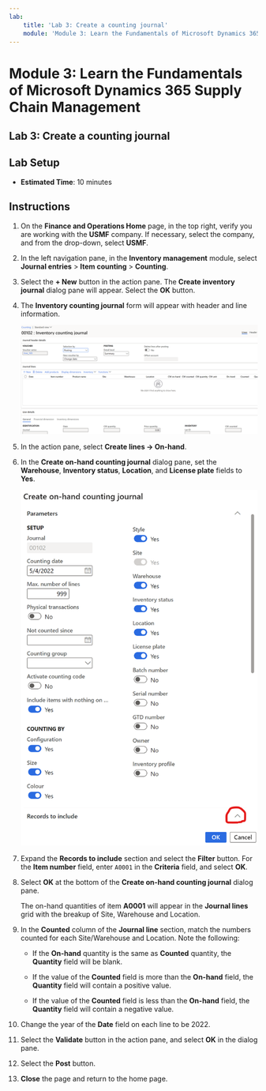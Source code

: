 ```yaml
---
lab:
    title: 'Lab 3: Create a counting journal'
    module: 'Module 3: Learn the Fundamentals of Microsoft Dynamics 365 Supply Chain Management'
---
```


# Module 3: Learn the Fundamentals of Microsoft Dynamics 365 Supply Chain Management

## Lab 3: Create a counting journal

## Lab Setup

   - **Estimated Time**: 10 minutes

## Instructions

1.  On the **Finance and Operations Home** page, in the top right, verify you are working with the **USMF** company. If necessary, select the company, and from the drop-down, select **USMF**. 

2.  In the left navigation pane, in the **Inventory management** module, select **Journal entries** > **Item counting** > **Counting**. 

3.  Select the **+ New** button in the action pane. The **Create inventory journal** dialog pane will appear. Select the **OK** button. 

4.  The **Inventory counting journal** form will appear with header and line information. 

    ![Screenshot of the Inventory counting journal form with header and detail information filled in.](./media/lp-scm-m-002-warehouse-inventory-mgmt-06.png)

5.  In the action pane, select **Create lines -&gt; On-hand**. 

6.  In the **Create on-hand counting journal** dialog pane, set the **Warehouse**, **Inventory status**, **Location**, and **License plate** fields to **Yes**. 

    ![Screenshot of the Create on-hand counting journal dialog pane with the fields set as described.](./media/lp-scm-m-002-warehouse-inventory-mgmt-07.png)

7.  Expand the **Records to include** section and select the **Filter** button. For the **Item number** field, enter `A0001` in the **Criteria** field, and select **OK**. 

8.  Select **OK** at the bottom of the **Create on-hand counting journal** dialog pane. 

    The on-hand quantities of item **A0001** will appear in the **Journal lines** grid with the breakup of Site, Warehouse and Location. 

9.  In the **Counted** column of the **Journal line** section, match the numbers counted for each Site/Warehouse and Location. Note the following: 

    - If the **On-hand** quantity is the same as **Counted** quantity, the **Quantity** field will be blank. 

    - If the value of the **Counted** field is more than the **On-hand** field, the **Quantity** field will contain a positive value. 

    - If the value of the **Counted** field is less than the **On-hand** field, the **Quantity** field will contain a negative value. 

10. Change the year of the **Date** field on each line to be 2022. 

11. Select the **Validate** button in the action pane, and select **OK** in the dialog pane. 

12. Select the **Post** button. 

13. **Close** the page and return to the home page. 

